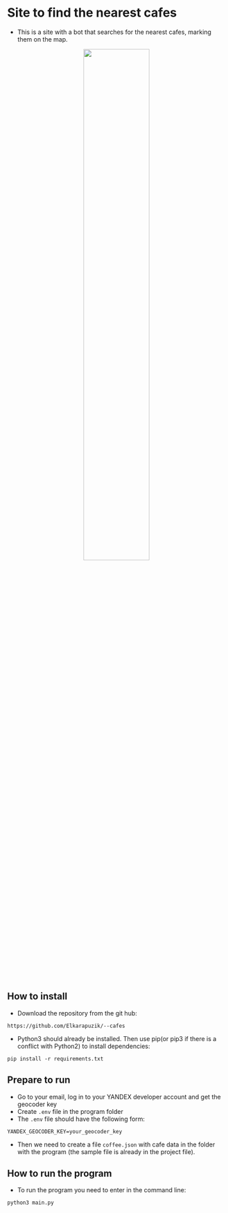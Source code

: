 # Site to find the nearest cafes
- This is a site with a bot that searches for the nearest cafes, marking them on the map.

<p align="center">
<img src="https://github.com/Elkarapuzik/--cafes/blob/main/img/map.PNG" style="width:55%"/>
</p>

## How to install
- Download the repository from the git hub:

```
https://github.com/Elkarapuzik/--cafes
```

- Python3 should already be installed. Then use pip(or pip3 if there is a conflict with Python2) to install dependencies:

```
pip install -r requirements.txt
``` 
## Prepare to run
- Go to your email, log in to your YANDEX developer account and get the geocoder key
- Create `.env` file in the program folder
- The `.env` file should have the following form:
```
YANDEX_GEOCODER_KEY=your_geocoder_key 
```
- Then we need to create a file ``coffee.json`` with cafe data in the folder with the program (the sample file is already in the project file).

## How to run the program
- To run the program you need to enter in the command line:
```
python3 main.py
```
